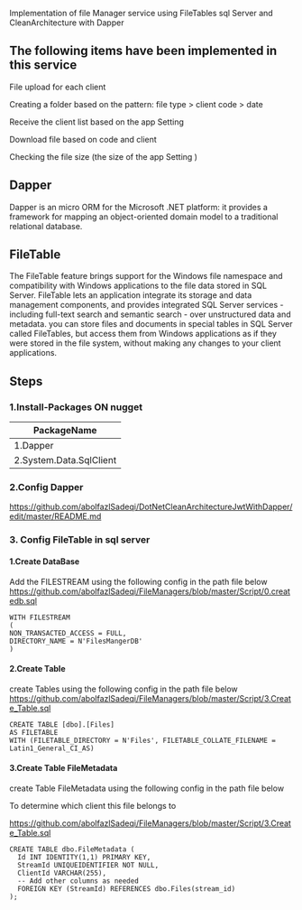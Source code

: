 Implementation of file Manager service using FileTables sql Server and CleanArchitecture with Dapper 

## The following items have been implemented in this service

File upload for each client

Creating a folder based on the pattern: file type > client code > date

Receive the client list based on the app Setting

Download file based on code and client

Checking the file size (the size of the app Setting )


## Dapper
Dapper is an micro ORM for the Microsoft .NET platform: it provides a framework for mapping an object-oriented domain model to a traditional relational database.


## FileTable

The FileTable feature brings support for the Windows file namespace and compatibility with Windows applications to the file data stored in SQL Server.
FileTable lets an application integrate its storage and data management components, and provides integrated SQL Server services - 
including full-text search and semantic search - over unstructured data and metadata.
you can store files and documents in special tables in SQL Server called FileTables, 
but access them from Windows applications as if they were stored in the file system, without making any changes to your client applications.

## Steps
### 1.Install-Packages ON nugget
 |PackageName|
 |---|
|1.Dapper|
|2.System.Data.SqlClient|


### 2.Config Dapper

https://github.com/abolfazlSadeqi/DotNetCleanArchitectureJwtWithDapper/edit/master/README.md

### 3. Config FileTable in sql server

#### 1.Create DataBase

Add the FILESTREAM using the following config in the path file below
https://github.com/abolfazlSadeqi/FileManagers/blob/master/Script/0.createdb.sql

  ```
WITH FILESTREAM
(
NON_TRANSACTED_ACCESS = FULL,
DIRECTORY_NAME = N'FilesMangerDB'
)

  ```

#### 2.Create Table

create Tables using the following config in the path file below
https://github.com/abolfazlSadeqi/FileManagers/blob/master/Script/3.Create_Table.sql

  ```
 CREATE TABLE [dbo].[Files]
 AS FILETABLE
 WITH (FILETABLE_DIRECTORY = N'Files', FILETABLE_COLLATE_FILENAME = Latin1_General_CI_AS)
  ```

#### 3.Create Table FileMetadata

create Table FileMetadata using the following config in the path file below

To determine which client this file belongs to

https://github.com/abolfazlSadeqi/FileManagers/blob/master/Script/3.Create_Table.sql

  ```
 CREATE TABLE dbo.FileMetadata (
    Id INT IDENTITY(1,1) PRIMARY KEY,
    StreamId UNIQUEIDENTIFIER NOT NULL,
    ClientId VARCHAR(255),
    -- Add other columns as needed
    FOREIGN KEY (StreamId) REFERENCES dbo.Files(stream_id)
);
  ```
